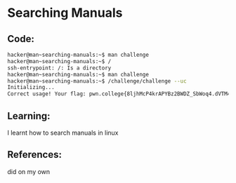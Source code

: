 # Searching Manuals
## Code:
```bash
hacker@man~searching-manuals:~$ man challenge
hacker@man~searching-manuals:~$ /
ssh-entrypoint: /: Is a directory
hacker@man~searching-manuals:~$ man challenge
hacker@man~searching-manuals:~$ /challenge/challenge --uc
Initializing...
Correct usage! Your flag: pwn.college{8ljhMcP4krAPYBz2BWDZ_SbWoq4.dVTM4QDL3kzN0czW}
```
## Learning:
 I learnt how to search manuals in linux
## References:
 did on my own
